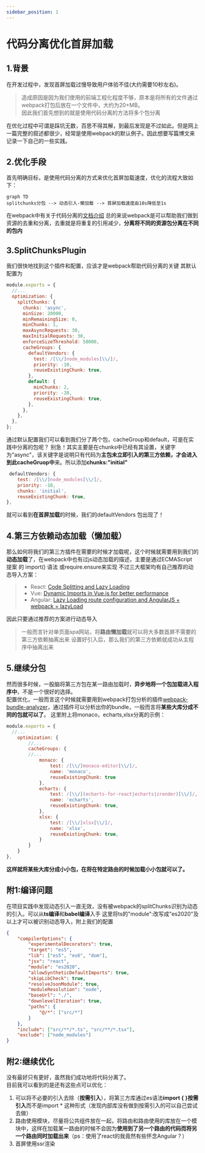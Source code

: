 ```yaml
---
sidebar_position: 1
---
```


# 代码分离优化首屏加载

## 1.背景
在开发过程中，发现首屏加载过慢导致用户体验不佳(大约需要10秒左右)。

>造成原因是因为我们使用的前端工程化程度不够，原本是将所有的文件通过webpack打包后放在一个文件中，大约为20+MB。\
>因此我们首先想到的就是使用代码分离的方法将多个包分离

在优化过程中可谓是踩坑无数，百思不得其解，到最后发现是不过如此。但是网上一篇完整的叙述都很少，经常是使用webpack的默认例子。因此想要写篇博文来记录一下自己的一些实践。

## 2.优化手段

首先明确目标，是使用代码分离的方式来优化首屏加载速度，优化的流程大致如下：
```mermaid
graph TD
splitchunks分包 --> 动态引入-懒加载 --> 首屏加载速度由10s降低至1s
```
在webpack中有关于代码分离的[文档介绍](https://webpack.docschina.org/guides/code-splitting#root)
总的来说webpack是可以帮助我们做到资源的去重和分离，去重就是将重复的引用减少，**分离将不同的资源包分离在不同的包内**

## 3.SplitChunksPlugin
我们很快地找到这个插件和配置，应该才是webpack帮助代码分离的关键
其默认配置为

```javascript
module.exports = {
  //...
  optimization: {
    splitChunks: {
      chunks: 'async',
      minSize: 20000,
      minRemainingSize: 0,
      minChunks: 1,
      maxAsyncRequests: 30,
      maxInitialRequests: 30,
      enforceSizeThreshold: 50000,
      cacheGroups: {
        defaultVendors: {
          test: /[\\/]node_modules[\\/]/,
          priority: -10,
          reuseExistingChunk: true,
        },
        default: {
          minChunks: 2,
          priority: -20,
          reuseExistingChunk: true,
        },
      },
    },
  },
};
```

通过默认配置我们可以看到我们分了两个包，cacheGroup和default，可是在实践中分离的包呢？
别急！其实主要是在chunks中已经有其设置，关键字为"async"，该关键字是说明只有代码为**主包未立即引入的第三方依赖，才会进入到此cacheGruop中**来。所以添加**chunks:"initial"**

```javascript
 defaultVendors: {
	test: /[\\/]node_modules[\\/]/,
 	priority: -10,
    chunks: 'initial',
    reuseExistingChunk: true,
},
```

就可以看到**在首屏加载**的时候，我们的defaultVendors 包出现了！

## 4.第三方依赖动态加载（懒加载）

那么如何将我们的第三方插件在需要的时候才加载呢，这个时候就需要用到我们的**动态加载**了，在webpack中也有过js动态加载的描述，主要是通过ECMAScript 提案 的 import() 语法 或require.ensure来实现
不过三大框架均有自己推荐的动态导入方案：
>* React: [Code Splitting and Lazy Loading](https://reactjs.org/docs/code-splitting.html)
>* Vue: [Dynamic Imports in Vue.js for better performance](https://vuedose.tips/dynamic-imports-in-vue-js-for-better-performance)
>* Angular: [Lazy Loading route configuration and AngularJS + webpack = lazyLoad](https://angular.io/guide/router#milestone-6-asynchronous-routing)

因此只要通过推荐的方案进行动态导入
> 一般而言针对单页面spa网站，将**路由懒加载**就可以将大多数首屏不需要的第三方依赖抽离出来
> 设置好引入后，那么我们的第三方依赖就成功从主程序中抽离出来

## 5.继续分包

然而很多时候，一股脑将第三方包在某一路由加载时，**异步地将一个包加载进入程序中**，不是一个很好的选择。\
配置优化，一般而言这个时候就需要用到webpack打包分析的插件[webpack-bundle-analyzer](https://github.com/webpack-contrib/webpack-bundle-analyzer)，通过插件可以分析出你的bundle，一般而言将**某些大库分成不同的包就可以了**。
这里附上将monaco，echarts,xlsx分离的示例：

```javascript
module.exports = {
  //...
	optimization: {
 		//...
		cacheGroups: {
  		//...
			monaco: {
				test: /[\\/]monaco-editor[\\/]/,
				name: 'monaco',
				reuseExistingChunk: true
			},
			echarts: {
				test: /[\\/](echarts-for-react|echarts|zrender)[\\/]/,
				name: 'echarts',
				reuseExistingChunk: true,
			},
			xlsx: {
				test: /[\\/]xlsx[\\/]/,
				name: 'xlsx',
				reuseExistingChunk: true,
			}
		}
	}
},
```
**这样就将某些大库分成小小包，在将在特定路由的时候加载小小包就可以了。**

## 附1:编译问题
在项目实践中发现动态引入一直无效，没有被webpack的splitChunks识别为动态的引入。可以从**ts编译**和**babel编译**入手
这里将ts的"module":改写成"es2020"及以上才可以被识别动态导入，附上我们的配置

```json
{
	"compilerOptions": {
		"experimentalDecorators": true,
		"target": "es5",
		"lib": ["es5", "es6", "dom"],
		"jsx": "react",
		"module": "es2020",
		"allowSyntheticDefaultImports": true,
		"skipLibCheck": true,
		"resolveJsonModule": true,
		"moduleResolution": "node",
		"baseUrl": "./",
		"downlevelIteration": true,
		"paths": {
			"@/*": ["src/*"]
		}
	},
	"include": ["src/**/*.ts", "src/**/*.tsx"],
	"exclude": ["node_modules"]
}
```

## 附2:继续优化
没有最好只有更好，虽然我们成功地将代码分离了。\
目前我可以看到的是还有这些点可以优化：
1. 可以将不必要的引入去除（**按需引入**），将第三方库通过es语法**import { }按需引入**而不是import * 这种形式（发现内部库没有做到按需引入的可以自己尝试去做）
2. 路由使用模块，尽量将公共组件放在一起，将路由和路由使用的库放在一个模块中，这样在加载某一路由的时候不会因为**使用到了另一个路由的代码而将另一个路由同时加载出来**（ps：使用了react的我竟然有些怀念Angular？）
3. 首屏使用ssr渲染